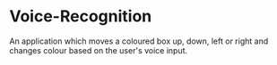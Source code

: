 # Voice-Recognition
An application which moves a coloured box up, down, left or right and changes colour based on the user's voice input.
